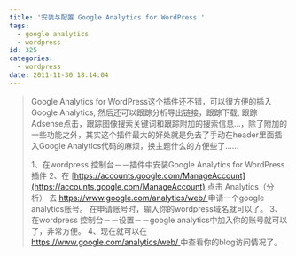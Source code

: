 ```yaml
---
title: '安装与配置 Google Analytics for WordPress '
tags:
  - google analytics
  - wordpress
id: 325
categories:
  - wordpress
date: 2011-11-30 18:14:04
---
```


<blockquote>Google Analytics for WordPress这个插件还不错，可以很方便的插入Google Analytics, 然后还可以跟踪分析导出链接，跟踪下载, 跟踪Adsense点击，跟踪图像搜索关键词和跟踪附加的搜索信息…，除了附加的一些功能之外，其实这个插件最大的好处就是免去了手动在header里面插入Google Analytics代码的麻烦，换主题什么的方便些了……

1、在wordpress 控制台－－插件中安装Google Analytics for WordPress 插件
2、在  [https://accounts.google.com/ManageAccount](https://accounts.google.com/ManageAccount) 点击 Analytics（分析） 去   [ https://www.google.com/analytics/web/ ](https://www.google.com/analytics/web/ ) 申请一个google analytics账号。
在申请账号时，输入你的wordpress域名就可以了。
3、在wordpress 控制台－－设置－－google analytics中加入你的账号就可以了，非常方便。
4、现在就可以在 [ https://www.google.com/analytics/web/ ](https://www.google.com/analytics/web/ ) 中查看你的blog访问情况了。